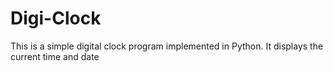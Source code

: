# Digi-Clock

This is a simple digital clock program implemented in Python. It displays the current time and date
